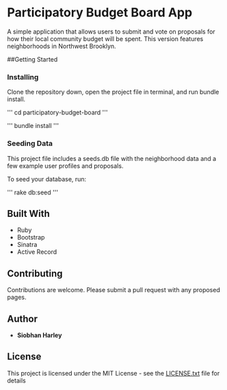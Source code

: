 # Participatory Budget Board App
A simple application that allows users to submit and vote on proposals for how their local community budget will be spent. This version features neighborhoods in Northwest Brooklyn.

##Getting Started

### Installing
Clone the repository down, open the project file in terminal, and run bundle install.

'''
cd participatory-budget-board
'''

'''
bundle install
'''

### Seeding Data
This project file includes a seeds.db file with the neighborhood data and a few example user profiles and proposals.

To seed your database, run:

'''
rake db:seed
'''

## Built With

* Ruby
* Bootstrap
* Sinatra
* Active Record

## Contributing
Contributions are welcome. Please submit a pull request with any proposed pages.

## Author

* **Siobhan Harley**

## License

This project is licensed under the MIT License - see the [LICENSE.txt](LICENSE.txt) file for details

